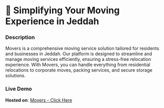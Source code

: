 # 🚚 Simplifying Your Moving Experience in Jeddah

### Description

Movers is a comprehensive moving service solution tailored for residents and businesses in Jeddah. Our platform is designed to streamline and manage moving services efficiently, ensuring a stress-free relocation experience. With Movers, you can handle everything from residential relocations to corporate moves, packing services, and secure storage solutions.

### Live Demo

**Hosted on**: [Movers - Click Here](https://movers-8f792.web.app/)
